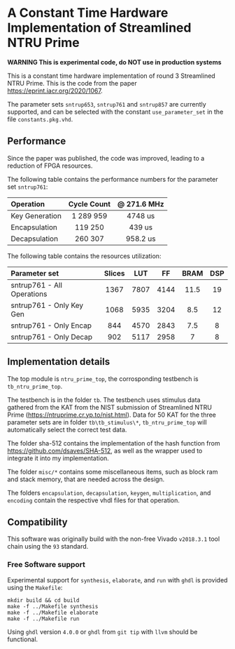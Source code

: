 # A Constant Time Hardware Implementation of Streamlined NTRU Prime

**WARNING This is experimental code, do NOT use in production systems**

This is a constant time hardware implementation of round 3 Streamlined NTRU Prime. This is the code from the paper https://eprint.iacr.org/2020/1067.

The parameter sets `sntrup653`, `sntrup761` and `sntrup857` are currently supported, and can be selected with the constant `use_parameter_set` in the file `constants.pkg.vhd`.

## Performance

Since the paper was published, the code was improved, leading to a reduction of FPGA resources.

The following table contains the performance numbers for the parameter set `sntrup761`:

| Operation       | Cycle Count  | @ 271.6 MHz    |
| :-------------- | :----------: | :----------: | 
| Key Generation  | 1 289 959    | 4748 us      | 
| Encapsulation   | 119 250      | 439 us       | 
| Decapsulation   | 260 307      | 958.2 us       | 

The following table contains the resources utilization:

| Parameter set               | Slices       | LUT          | FF           | BRAM         | DSP          |
| :---------------------------| :----------: | :----------: | :----------: | :----------: | :----------: |
|  sntrup761 - All Operations | 1367         | 7807         | 4144         | 11.5         | 19           |
|  sntrup761 - Only Key Gen   | 1068         | 5935         | 3204         | 8.5          | 12           |
|  sntrup761 - Only Encap     | 844          | 4570         | 2843         | 7.5          | 8            |
|  sntrup761 - Only Decap     | 902          | 5117         | 2958         | 7            | 8            |

## Implementation details

The top module is `ntru_prime_top`, the corrosponding testbench is `tb_ntru_prime_top`.

The testbench is in the folder `tb`. The testbench uses stimulus data gathered from the KAT from the NIST submission of Streamlined NTRU Prime (https://ntruprime.cr.yp.to/nist.html). Data for 50 KAT for the three parameter sets are in folder `tb\tb_stimulus\*`, `tb_ntru_prime_top` will automatically select the correct test data.

The folder sha-512 contains the implementation of the hash function from https://github.com/dsaves/SHA-512, as well as the wrapper used to integrate it into my implementation.

The folder `misc/*` contains some miscellaneous items, such as block ram and stack memory, that are needed across the design.

The folders `encapsulation`, `decapsulation`, `keygen`, `multiplication`, and `encoding` contain the respective vhdl files for that operation.

## Compatibility

This software was originally build with the non-free Vivado `v2018.3.1` tool chain using the `93` standard.

### Free Software support

Experimental support for `synthesis`, `elaborate`, and `run` with `ghdl` is provided using the `Makefile`:
```
mkdir build && cd build
make -f ../Makefile synthesis
make -f ../Makefile elaborate
make -f ../Makefile run
```

Using `ghdl` version `4.0.0` or `ghdl` from `git tip` with `llvm` should be functional.
